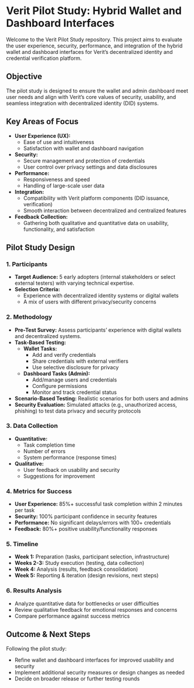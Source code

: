 # Verit Pilot Study: Hybrid Wallet and Dashboard Interfaces

Welcome to the Verit Pilot Study repository. This project aims to evaluate the user experience, security, performance, and integration of the hybrid wallet and dashboard interfaces for Verit’s decentralized identity and credential verification platform.

## Objective
The pilot study is designed to ensure the wallet and admin dashboard meet user needs and align with Verit’s core values of security, usability, and seamless integration with decentralized identity (DID) systems.

## Key Areas of Focus
- **User Experience (UX):**
  - Ease of use and intuitiveness
  - Satisfaction with wallet and dashboard navigation
- **Security:**
  - Secure management and protection of credentials
  - User control over privacy settings and data disclosures
- **Performance:**
  - Responsiveness and speed
  - Handling of large-scale user data
- **Integration:**
  - Compatibility with Verit platform components (DID issuance, verification)
  - Smooth interaction between decentralized and centralized features
- **Feedback Collection:**
  - Gathering both qualitative and quantitative data on usability, functionality, and satisfaction

## Pilot Study Design
### 1. Participants
- **Target Audience:** 5 early adopters (internal stakeholders or select external testers) with varying technical expertise.
- **Selection Criteria:**
  - Experience with decentralized identity systems or digital wallets
  - A mix of users with different privacy/security concerns

### 2. Methodology
- **Pre-Test Survey:** Assess participants’ experience with digital wallets and decentralized systems.
- **Task-Based Testing:**
  - **Wallet Tasks:**
    - Add and verify credentials
    - Share credentials with external verifiers
    - Use selective disclosure for privacy
  - **Dashboard Tasks (Admin):**
    - Add/manage users and credentials
    - Configure permissions
    - Monitor and track credential status
- **Scenario-Based Testing:** Realistic scenarios for both users and admins
- **Security Evaluation:** Simulated attacks (e.g., unauthorized access, phishing) to test data privacy and security protocols

### 3. Data Collection
- **Quantitative:**
  - Task completion time
  - Number of errors
  - System performance (response times)
- **Qualitative:**
  - User feedback on usability and security
  - Suggestions for improvement

### 4. Metrics for Success
- **User Experience:** 85%+ successful task completion within 2 minutes per task
- **Security:** 100% participant confidence in security features
- **Performance:** No significant delays/errors with 100+ credentials
- **Feedback:** 80%+ positive usability/functionality responses

### 5. Timeline
- **Week 1:** Preparation (tasks, participant selection, infrastructure)
- **Weeks 2-3:** Study execution (testing, data collection)
- **Week 4:** Analysis (results, feedback consolidation)
- **Week 5:** Reporting & iteration (design revisions, next steps)

### 6. Results Analysis
- Analyze quantitative data for bottlenecks or user difficulties
- Review qualitative feedback for emotional responses and concerns
- Compare performance against success metrics

## Outcome & Next Steps
Following the pilot study:
- Refine wallet and dashboard interfaces for improved usability and security
- Implement additional security measures or design changes as needed
- Decide on broader release or further testing rounds

